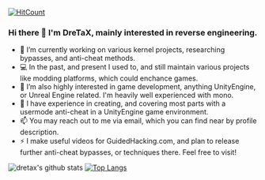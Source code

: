 [![HitCount](http://hits.dwyl.com/dretax/dretax.svg)](http://hits.dwyl.com/dretax/dretax)

### Hi there 👋 I'm **DreTaX**, mainly interested in reverse engineering.

- 🔭 I’m currently working on various kernel projects, researching bypasses, and anti-cheat methods.
- 💻 In the past, and present I used to, and still maintain various projects like modding platforms, which could enchance games.
- 👯 I’m also highly interested in game development, anything UnityEngine, or Unreal Engine related. I'm heavily well experienced with mono.
- 📁 I have experience in creating, and covering most parts with a usermode anti-cheat in a UnityEngine game environment.
- 📫 You may reach out to me via email, which you can find near by profile description.
- ⚡ I make useful videos for GuidedHacking.com, and plan to release further anti-cheat bypasses, or techniques there. Feel free to visit!

![dretax's github stats](https://github-readme-stats.vercel.app/api?username=dretax&show_icons=true&hide_border=true&count_private=true&theme=dark)
[![Top Langs](https://github-readme-stats.vercel.app/api/top-langs/?username=dretax)](https://github.com/dretax/github-readme-stats)
